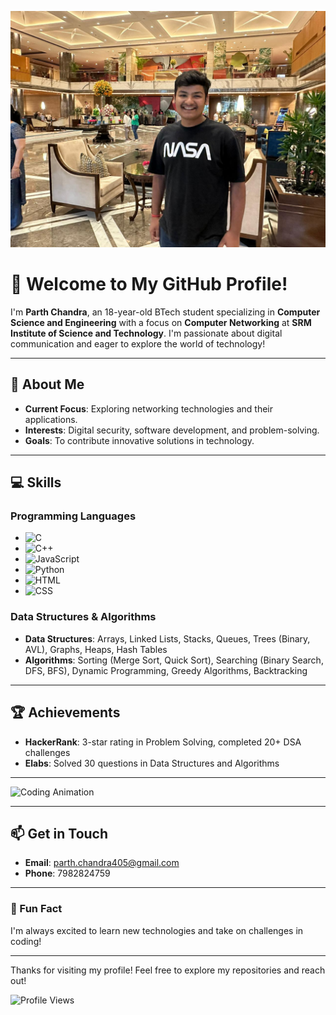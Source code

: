 ![Background Image](https://raw.githubusercontent.com/Parthchandraaa/PORTFOLIO-DSA/refs/heads/main/WhatsApp%20Image%202024-11-03%20at%2021.47.09_3ac1007e.jpg)

# 🌟 Welcome to My GitHub Profile!

I'm **Parth Chandra**, an 18-year-old BTech student specializing in **Computer Science and Engineering** with a focus on **Computer Networking** at **SRM Institute of Science and Technology**. I'm passionate about digital communication and eager to explore the world of technology!

---

## 🚀 About Me
- **Current Focus**: Exploring networking technologies and their applications.
- **Interests**: Digital security, software development, and problem-solving.
- **Goals**: To contribute innovative solutions in technology.

---

## 💻 Skills
### Programming Languages
- ![C](https://img.shields.io/badge/C-000000?style=flat&logo=c&logoColor=white)
- ![C++](https://img.shields.io/badge/C%2B%2B-00599C?style=flat&logo=c%2B%2B&logoColor=white)
- ![JavaScript](https://img.shields.io/badge/JavaScript-F7DF1E?style=flat&logo=javascript&logoColor=black)
- ![Python](https://img.shields.io/badge/Python-3776AB?style=flat&logo=python&logoColor=white)
- ![HTML](https://img.shields.io/badge/HTML-E34F26?style=flat&logo=html5&logoColor=white)
- ![CSS](https://img.shields.io/badge/CSS-1572B6?style=flat&logo=css3&logoColor=white)

### Data Structures & Algorithms
- **Data Structures**: Arrays, Linked Lists, Stacks, Queues, Trees (Binary, AVL), Graphs, Heaps, Hash Tables
- **Algorithms**: Sorting (Merge Sort, Quick Sort), Searching (Binary Search, DFS, BFS), Dynamic Programming, Greedy Algorithms, Backtracking

---

## 🏆 Achievements
- **HackerRank**: 3-star rating in Problem Solving, completed 20+ DSA challenges
- **Elabs**: Solved 30 questions in Data Structures and Algorithms

---

 <!-- Adding animated GIFs -->
![Coding Animation](https://i.pinimg.com/originals/77/ee/f1/77eef18d24ef496f6332f7f89142388c.gif) <!-- Example GIF -->


---

## 📫 Get in Touch
- **Email**: [parth.chandra405@gmail.com](mailto:parth.chandra405@gmail.com)
- **Phone**: 7982824759

---

### 🌈 Fun Fact
I'm always excited to learn new technologies and take on challenges in coding! 

---

Thanks for visiting my profile! Feel free to explore my repositories and reach out!

![Profile Views](https://komarev.com/ghpvc/?username=parthchandra&color=blue&style=flat-square)
